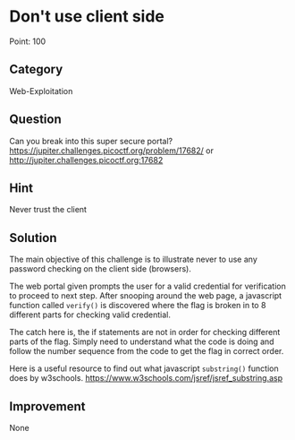 # Don't use client side

Point: 100

## Category

Web-Exploitation

## Question

Can you break into this super secure portal? https://jupiter.challenges.picoctf.org/problem/17682/ or http://jupiter.challenges.picoctf.org:17682

## Hint

Never trust the client

## Solution

The main objective of this challenge is to illustrate never to use any password checking on the client side (browsers).

The web portal given prompts the user for a valid credential for verification to proceed to next step. After snooping around the web page, a javascript function called ```verify()``` is discovered where the flag is broken in to 8 different parts for checking valid credential.

The catch here is, the if statements are not in order for checking different parts of the flag. Simply need to understand what the code is doing and follow the number sequence from the code to get the flag in correct order.

Here is a useful resource to find out what javascript ```substring()``` function does by w3schools. https://www.w3schools.com/jsref/jsref_substring.asp

## Improvement

None
